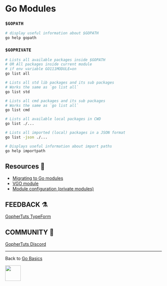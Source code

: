# Go Modules

### `$GOPATH`

```bash
# display useful information about $GOPATH
go help gopath
```

### `$GOPRIVATE`

```bash
# Lists all available packages inside $GOPATH
# OR All packages inside current module
# if env variable GO111MODULE=on
go list all

# Lists all std lib packages and its sub packages
# Works the same as `go list all`
go list std

# Lists all cmd packages and its sub packages
# Works the same as `go list all`
go list cmd

# Lists all available local packages in CWD
go list ./...

# Lists all imported (local) packages in a JSON format
go list -json ./...

# Displays useful information about import paths
go help importpath
```

## Resources 💎

- [Migrating to Go modules](https://blog.golang.org/migrating-to-go-modules)
- [VGO module](https://research.swtch.com/vgo-module)
- [Module configuration (private modules)](https://golang.org/cmd/go/#hdr-Module_configuration_for_non_public_modules)

## FEEDBACK ⚗

[GopherTuts TypeForm](http://feedback.gophertuts.com)

## COMMUNITY 🙌

[GopherTuts Discord](https://discord.gg/4sgecdh)

---

Back to
[Go Basics](https://github.com/gophertuts/go-basics)

<img src="https://github.com/gophertuts/go-basics/raw/master/gophertuts.svg?sanitize=true" width="50px"/>
